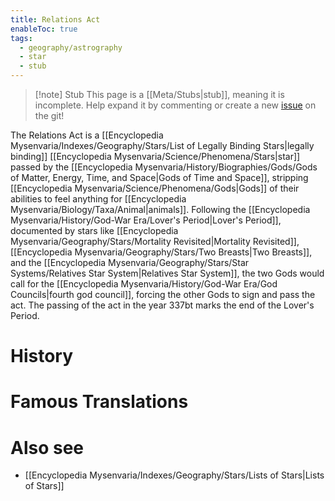 ```yaml
---
title: Relations Act
enableToc: true
tags:
  - geography/astrography
  - star
  - stub
---
```


> [!note] Stub
> This page is a [[Meta/Stubs|stub]], meaning it is incomplete. Help expand it by commenting or create a new [issue](https://github.com/RagtimeGal/quartz--encyclopedia-mysenvaria/issues/new/choose) on the git!

The Relations Act is a [[Encyclopedia Mysenvaria/Indexes/Geography/Stars/List of Legally Binding Stars|legally binding]] [[Encyclopedia Mysenvaria/Science/Phenomena/Stars|star]] passed by the [[Encyclopedia Mysenvaria/History/Biographies/Gods/Gods of Matter, Energy, Time, and Space|Gods of Time and Space]], stripping [[Encyclopedia Mysenvaria/Science/Phenomena/Gods|Gods]] of their abilities to feel anything for [[Encyclopedia Mysenvaria/Biology/Taxa/Animal|animals]]. Following the [[Encyclopedia Mysenvaria/History/God-War Era/Lover's Period|Lover's Period]], documented by stars like [[Encyclopedia Mysenvaria/Geography/Stars/Mortality Revisited|Mortality Revisited]], [[Encyclopedia Mysenvaria/Geography/Stars/Two Breasts|Two Breasts]], and the [[Encyclopedia Mysenvaria/Geography/Stars/Star Systems/Relatives Star System|Relatives Star System]], the two Gods would call for the [[Encyclopedia Mysenvaria/History/God-War Era/God Councils|fourth god council]], forcing the other Gods to sign and pass the act. The passing of the act in the year 337bt marks the end of the Lover's Period.
# History

# Famous Translations

# Also see
- [[Encyclopedia Mysenvaria/Indexes/Geography/Stars/Lists of Stars|Lists of Stars]]
